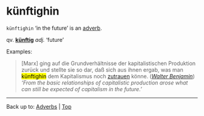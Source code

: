 # künftighin

`künftighin` ‘in the future’ is an [adverb](../../index.md).

qv. **[künftig](../../../adjectives/k/kue/kuenftig.md)** *adj.* ‘future’

Examples:

> \[Marx\] ging auf die Grundverhältnisse der kapitalistischen Produktion zurück und stellte sie so dar, daß sich aus ihnen ergab, was man <mark>künftighin</mark> dem Kapitalismus noch [zutrauen](../../../verbs/z/zu/zutrauen.md) könne. (*[Walter Benjamin](../../../texts/WalterBenjamin/DasKunstWerk.md)*) *‘From the basic relationships of capitalistic production arose what can still be expected of capitalism in the future.’*

----

Back up to: [Adverbs](../../index.md) | [Top](../../../index.md)
